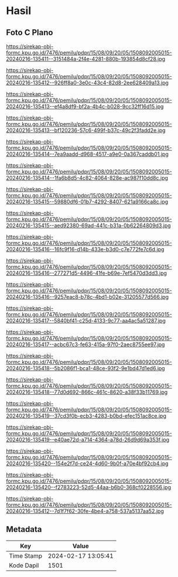 # Hasil

## Foto C Plano

https://sirekap-obj-formc.kpu.go.id/7476/pemilu/pdpr/15/08/09/20/05/1508092005015-20240216-135411--3151484a-2f4e-4281-880b-193854d8cf28.jpg

https://sirekap-obj-formc.kpu.go.id/7476/pemilu/pdpr/15/08/09/20/05/1508092005015-20240216-135412--926ff8a0-3e0c-43c4-82d8-2ee628409a13.jpg

https://sirekap-obj-formc.kpu.go.id/7476/pemilu/pdpr/15/08/09/20/05/1508092005015-20240216-135413--ef4a8df9-bf2a-4b4c-b028-9cc32ff16d15.jpg

https://sirekap-obj-formc.kpu.go.id/7476/pemilu/pdpr/15/08/09/20/05/1508092005015-20240216-135413--bf120236-57c6-499f-b37c-49c2f3fadd2e.jpg

https://sirekap-obj-formc.kpu.go.id/7476/pemilu/pdpr/15/08/09/20/05/1508092005015-20240216-135414--7ea9aadd-d968-4517-a9e0-0a367caddb01.jpg

https://sirekap-obj-formc.kpu.go.id/7476/pemilu/pdpr/15/08/09/20/05/1508092005015-20240216-135414--1fa6b8d5-4c82-4064-828e-ac987f10dd8c.jpg

https://sirekap-obj-formc.kpu.go.id/7476/pemilu/pdpr/15/08/09/20/05/1508092005015-20240216-135415--59880df6-01b7-4292-8407-621a9166ca8c.jpg

https://sirekap-obj-formc.kpu.go.id/7476/pemilu/pdpr/15/08/09/20/05/1508092005015-20240216-135415--aed92380-69ad-441c-b31a-0b62264809d3.jpg

https://sirekap-obj-formc.kpu.go.id/7476/pemilu/pdpr/15/08/09/20/05/1508092005015-20240216-135416--16fc9f16-d14b-433e-b3d0-c7e772fe7c6d.jpg

https://sirekap-obj-formc.kpu.go.id/7476/pemilu/pdpr/15/08/09/20/05/1508092005015-20240216-135416--277271d5-4496-41fe-b69e-7ef5470d3dd3.jpg

https://sirekap-obj-formc.kpu.go.id/7476/pemilu/pdpr/15/08/09/20/05/1508092005015-20240216-135416--9257eac8-b78c-4bd1-b02e-31205577d566.jpg

https://sirekap-obj-formc.kpu.go.id/7476/pemilu/pdpr/15/08/09/20/05/1508092005015-20240216-135417--5840bf41-c25d-4133-9c77-aa4ac5a51287.jpg

https://sirekap-obj-formc.kpu.go.id/7476/pemilu/pdpr/15/08/09/20/05/1508092005015-20240216-135417--acbc67c3-fe63-415a-97f0-2aec8755ee97.jpg

https://sirekap-obj-formc.kpu.go.id/7476/pemilu/pdpr/15/08/09/20/05/1508092005015-20240216-135418--5b2086f1-bca1-48ce-93f2-9e1bd47d1ed6.jpg

https://sirekap-obj-formc.kpu.go.id/7476/pemilu/pdpr/15/08/09/20/05/1508092005015-20240216-135418--77d0d692-866c-461c-8620-a38f33b11769.jpg

https://sirekap-obj-formc.kpu.go.id/7476/pemilu/pdpr/15/08/09/20/05/1508092005015-20240216-135419--37cd3f0b-ecb3-4283-b0bd-efec151ac8ce.jpg

https://sirekap-obj-formc.kpu.go.id/7476/pemilu/pdpr/15/08/09/20/05/1508092005015-20240216-135419--e40ae72d-a714-4364-a78d-26d9d69a353f.jpg

https://sirekap-obj-formc.kpu.go.id/7476/pemilu/pdpr/15/08/09/20/05/1508092005015-20240216-135420--154e2f7d-ce24-4d60-9b0f-a70e4bf92cb4.jpg

https://sirekap-obj-formc.kpu.go.id/7476/pemilu/pdpr/15/08/09/20/05/1508092005015-20240216-135420--f2783223-52d5-44aa-b6b0-368cf0228556.jpg

https://sirekap-obj-formc.kpu.go.id/7476/pemilu/pdpr/15/08/09/20/05/1508092005015-20240216-135412--7d1f7f62-30fe-4be4-a758-537a5137aa52.jpg


## Metadata

| Key        | Value               |
| ---------- | ------------------- |
| Time Stamp | 2024-02-17 13:05:41 |
| Kode Dapil | 1501                |



